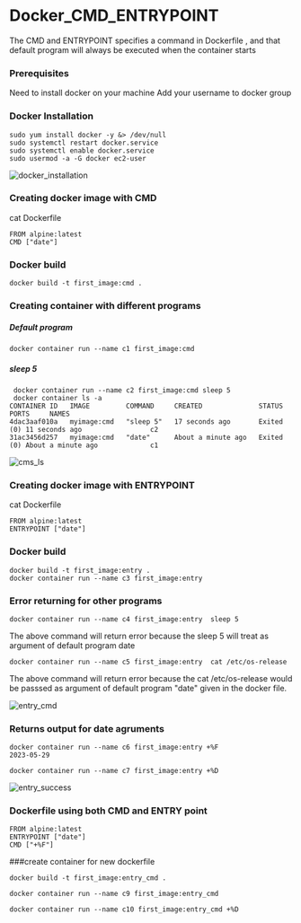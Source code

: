 # Docker_CMD_ENTRYPOINT
The CMD and ENTRYPOINT specifies a command in Dockerfile , and that default program  will always be executed when the container starts


### Prerequisites
Need to install docker on your machine
Add your username to docker group

### Docker Installation

```
sudo yum install docker -y &> /dev/null
sudo systemctl restart docker.service
sudo systemctl enable docker.service
sudo usermod -a -G docker ec2-user
```
![docker_installation](https://github.com/Nisha-Sugathan/Docker-Bind_mounting/assets/134600837/ba7797c4-9a73-4ce6-b593-2befa5850e0d)

### Creating docker image with CMD
 cat Dockerfile 
```
FROM alpine:latest
CMD ["date"]
```
### Docker build
```
docker build -t first_image:cmd .
```

### Creating container with different programs

##### Default program
```
docker container run --name c1 first_image:cmd
```
##### sleep 5
```
 docker container run --name c2 first_image:cmd sleep 5
 docker container ls -a
CONTAINER ID   IMAGE         COMMAND     CREATED              STATUS                          PORTS     NAMES
4dac3aaf010a   myimage:cmd   "sleep 5"   17 seconds ago       Exited (0) 11 seconds ago                 c2
31ac3456d257   myimage:cmd   "date"      About a minute ago   Exited (0) About a minute ago             c1

```

![cms_ls](https://github.com/Nisha-Sugathan/Docker_CMD_ENTRYPOINT/assets/134600837/1aec3e0b-e6c5-48de-813e-be9338de87a6)


### Creating docker image with ENTRYPOINT
 cat Dockerfile 
 ```
FROM alpine:latest
ENTRYPOINT ["date"]

```
### Docker build 
```
docker build -t first_image:entry .
docker container run --name c3 first_image:entry 
```

### Error returning for other programs
```
docker container run --name c4 first_image:entry  sleep 5
```
The above command will return error because the sleep 5 will treat as argument of default program date
```
docker container run --name c5 first_image:entry  cat /etc/os-release
```
The above command will return error because the cat /etc/os-release would be passsed as argument of default program "date" given in the docker file.

![entry_cmd](https://github.com/Nisha-Sugathan/Docker_CMD_ENTRYPOINT/assets/134600837/02671cba-54dc-45a2-98a5-dac5230fda77)


### Returns output for date agruments
```
docker container run --name c6 first_image:entry +%F
2023-05-29
```

```
docker container run --name c7 first_image:entry +%D
```

![entry_success](https://github.com/Nisha-Sugathan/Docker_CMD_ENTRYPOINT/assets/134600837/04a51480-b210-4f25-a720-8f75617d05d4)

### Dockerfile using both CMD and ENTRY point
```
FROM alpine:latest
ENTRYPOINT ["date"]
CMD ["+%F"]
```
###create container for new dockerfile
```
docker build -t first_image:entry_cmd .

docker container run --name c9 first_image:entry_cmd

docker container run --name c10 first_image:entry_cmd +%D
```
